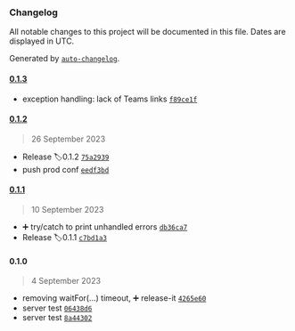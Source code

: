 ### Changelog

All notable changes to this project will be documented in this file. Dates are displayed in UTC.

Generated by [`auto-changelog`](https://github.com/CookPete/auto-changelog).

#### [0.1.3](https://github.com-theoslab.apis.wigorschedule/Theo-Dancoisne/theoslab.APIs.wigorSchedule/compare/0.1.2...0.1.3)

- exception handling: lack of Teams links [`f89ce1f`](https://github.com-theoslab.apis.wigorschedule/Theo-Dancoisne/theoslab.APIs.wigorSchedule/commit/f89ce1f26306f974cb268ecb04977e6ce97f6049)

#### [0.1.2](https://github.com-theoslab.apis.wigorschedule/Theo-Dancoisne/theoslab.APIs.wigorSchedule/compare/0.1.1...0.1.2)

> 26 September 2023

- Release 🏷0.1.2 [`75a2939`](https://github.com-theoslab.apis.wigorschedule/Theo-Dancoisne/theoslab.APIs.wigorSchedule/commit/75a293914771c15e4559c4e0db5661d7a2364bd4)
- push prod conf [`eedf3bd`](https://github.com-theoslab.apis.wigorschedule/Theo-Dancoisne/theoslab.APIs.wigorSchedule/commit/eedf3bdf005ccf273fe9c44fc8f5f3da83056699)

#### [0.1.1](https://github.com-theoslab.apis.wigorschedule/Theo-Dancoisne/theoslab.APIs.wigorSchedule/compare/0.1.0...0.1.1)

> 10 September 2023

- ➕ try/catch to print unhandled errors [`db36ca7`](https://github.com-theoslab.apis.wigorschedule/Theo-Dancoisne/theoslab.APIs.wigorSchedule/commit/db36ca70f72cabeba8483e11fdbbf56a4777d58d)
- Release 🏷0.1.1 [`c7bd1a3`](https://github.com-theoslab.apis.wigorschedule/Theo-Dancoisne/theoslab.APIs.wigorSchedule/commit/c7bd1a35d20128d8146366fe8e952a14cf2383f1)

#### 0.1.0

> 4 September 2023

- removing waitFor(...) timeout, ➕ release-it [`4265e60`](https://github.com-theoslab.apis.wigorschedule/Theo-Dancoisne/theoslab.APIs.wigorSchedule/commit/4265e60b8c46c35574536162ebfb9925a41b2a7b)
- server test [`06438d6`](https://github.com-theoslab.apis.wigorschedule/Theo-Dancoisne/theoslab.APIs.wigorSchedule/commit/06438d6892d79cbdd5f35329a697ff8dea9faef2)
- server test [`8a44302`](https://github.com-theoslab.apis.wigorschedule/Theo-Dancoisne/theoslab.APIs.wigorSchedule/commit/8a443025c24ff1c877fa99c30a117034e24c1681)
